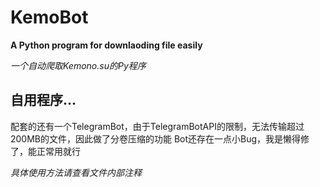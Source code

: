 # KemoBot
**A Python program for downlaoding file easily**

*一个自动爬取Kemono.su的Py程序*
## 自用程序...
配套的还有一个TelegramBot，由于TelegramBotAPI的限制，无法传输超过200MB的文件，因此做了分卷压缩的功能
Bot还存在一点小Bug，我是懒得修了，能正常用就行

*具体使用方法请查看文件内部注释*
